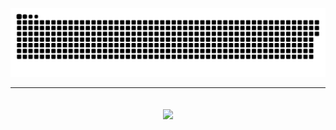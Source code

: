 <p align="center">
 <img width="600" src="assets/github-snake.svg" alt="snake"/>
</p>
<!-- ![](https://github-profile-summary-cards.vercel.app/api/cards/profile-details?username=daniilshat&theme=solarized_dark) -->


<hr>

<div align="center" src="![Codewars](https://github.r2v.ch/codewars?user=RomanS1994&top_languages=true)"> </div>
<div align="center" style="padding: 20px 0;">
  <img style="height: auto; width: 60%;" src="![Codewars](https://github.r2v.ch/codewars?user=RomanS1994&top_languages=true)" />
</div>
